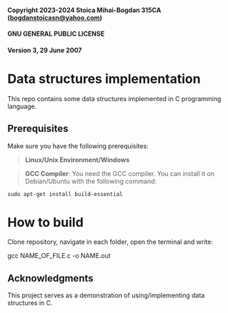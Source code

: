 #### Copyright 2023-2024 Stoica Mihai-Bogdan 315CA (bogdanstoicasn@yahoo.com)
#### GNU GENERAL PUBLIC LICENSE 
#### Version 3, 29 June 2007

# Data structures implementation

This repo contains some data structures implemented in C programming language.

## Prerequisites

Make sure you have the following prerequisites:

> **Linux/Unix Environment/Windows**

> **GCC Compiler**: You need the GCC compiler. You can install
it on Debian/Ubuntu with the following command:

	sudo apt-get install build-essential

# How to build

Clone repository, navigate in each folder, open the terminal and write:

  gcc NAME_OF_FILE.c -o NAME.out


## Acknowledgments

This project serves as a demonstration of using/implementing data structures in C.
